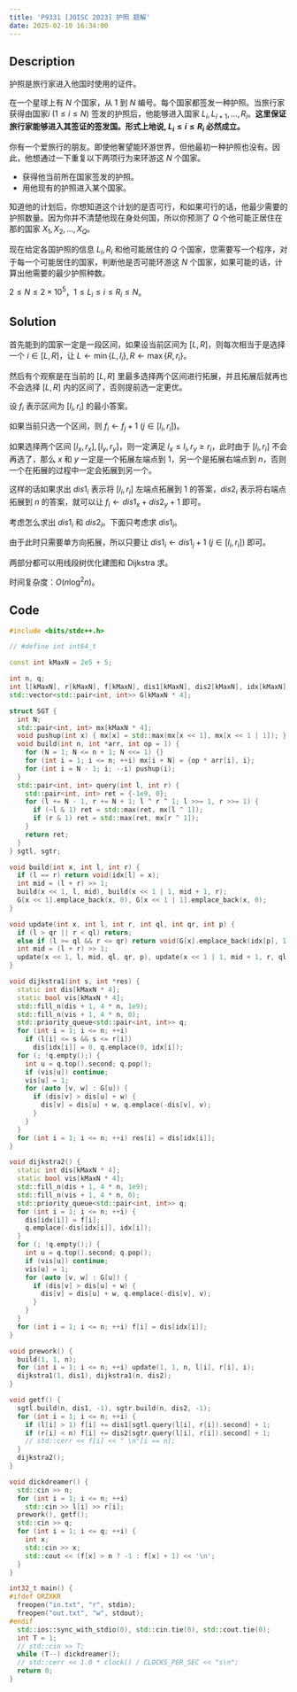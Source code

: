```yaml
---
title: 'P9331 [JOISC 2023] 护照 题解'
date: 2025-02-10 16:34:00
---
```


## Description

护照是旅行家进入他国时使用的证件。

在一个星球上有 $N$ 个国家，从 $1$ 到 $N$ 编号。每个国家都签发一种护照。当旅行家获得由国家$i \ (1 \le i \le N)$ 签发的护照后，他能够进入国家 $L_i, L_{i + 1}, \dots, R_i$。**这里保证旅行家能够进入其签证的签发国。形式上地说, $L_i \le i \le R_i$ 必然成立。**

你有一个爱旅行的朋友。即使他奢望能环游世界，但他最初一种护照也没有。因此，他想通过一下重复以下两项行为来环游这 $N$ 个国家。

- 获得他当前所在国家签发的护照。
- 用他现有的护照进入某个国家。

知道他的计划后，你想知道这个计划的是否可行，和如果可行的话，他最少需要的护照数量。因为你并不清楚他现在身处何国，所以你预测了 $Q$ 个他可能正居住在那的国家 $X_1, X_2, \dots, X_Q$。

现在给定各国护照的信息 $L_i, R_i$ 和他可能居住的 $Q$ 个国家，您需要写一个程序，对于每一个可能居住的国家，判断他是否可能环游这 $N$ 个国家，如果可能的话，计算出他需要的最少护照种数。

$2 \le N \le 2 \times 10 ^ 5$，$1 \le L_i \le i \le R_i \le N$。

## Solution

首先能到的国家一定是一段区间，如果设当前区间为 $[L,R]$，则每次相当于是选择一个 $i\in [L,R]$，让 $L\leftarrow\min\{L,l_i\},R\leftarrow\max\{R,r_i\}$。

然后有个观察是在当前的 $[L,R]$ 里最多选择两个区间进行拓展，并且拓展后就再也不会选择 $[L,R]$ 内的区间了，否则提前选一定更优。

设 $f_i$ 表示区间为 $[l_i,r_i]$ 的最小答案。

如果当前只选一个区间，则 $f_i\leftarrow f_j+1\ (j\in[l_i,r_i])$。

如果选择两个区间 $[l_x,r_x],[l_y,r_y]$，则一定满足 $l_x\leq l_i,r_y\geq r_i$，此时由于 $[l_i,r_i]$ 不会再选了，那么 $x$ 和 $y$ 一定是一个拓展左端点到 $1$，另一个是拓展右端点到 $n$，否则一个在拓展的过程中一定会拓展到另一个。

这样的话如果求出 $dis1_i$ 表示将 $[l_i,r_i]$ 左端点拓展到 $1$ 的答案，$dis2_i$ 表示将右端点拓展到 $n$ 的答案，就可以让 $f_i\leftarrow dis1_x+dis2_y+1$ 即可。

考虑怎么求出 $dis1_i$ 和 $dis2_i$。下面只考虑求 $dis1_i$。

由于此时只需要单方向拓展，所以只要让 $dis1_i\leftarrow dis1_j+1\ (j\in [l_i,r_i])$ 即可。

两部分都可以用线段树优化建图和 Dijkstra 求。

时间复杂度：$O(n\log^2 n)$。

## Code

```cpp
#include <bits/stdc++.h>

// #define int int64_t

const int kMaxN = 2e5 + 5;

int n, q;
int l[kMaxN], r[kMaxN], f[kMaxN], dis1[kMaxN], dis2[kMaxN], idx[kMaxN];
std::vector<std::pair<int, int>> G[kMaxN * 4];

struct SGT {
  int N;
  std::pair<int, int> mx[kMaxN * 4];
  void pushup(int x) { mx[x] = std::max(mx[x << 1], mx[x << 1 | 1]); }
  void build(int n, int *arr, int op = 1) {
    for (N = 1; N <= n + 1; N <<= 1) {}
    for (int i = 1; i <= n; ++i) mx[i + N] = {op * arr[i], i};
    for (int i = N - 1; i; --i) pushup(i);
  }
  std::pair<int, int> query(int l, int r) {
    std::pair<int, int> ret = {-1e9, 0};
    for (l += N - 1, r += N + 1; l ^ r ^ 1; l >>= 1, r >>= 1) {
      if (~l & 1) ret = std::max(ret, mx[l ^ 1]);
      if (r & 1) ret = std::max(ret, mx[r ^ 1]);
    }
    return ret;
  }
} sgtl, sgtr;

void build(int x, int l, int r) {
  if (l == r) return void(idx[l] = x);
  int mid = (l + r) >> 1;
  build(x << 1, l, mid), build(x << 1 | 1, mid + 1, r);
  G[x << 1].emplace_back(x, 0), G[x << 1 | 1].emplace_back(x, 0);
}

void update(int x, int l, int r, int ql, int qr, int p) {
  if (l > qr || r < ql) return;
  else if (l >= ql && r <= qr) return void(G[x].emplace_back(idx[p], 1));
  int mid = (l + r) >> 1;
  update(x << 1, l, mid, ql, qr, p), update(x << 1 | 1, mid + 1, r, ql, qr, p);
}

void dijkstra1(int s, int *res) {
  static int dis[kMaxN * 4];
  static bool vis[kMaxN * 4];
  std::fill_n(dis + 1, 4 * n, 1e9);
  std::fill_n(vis + 1, 4 * n, 0);
  std::priority_queue<std::pair<int, int>> q;
  for (int i = 1; i <= n; ++i)
    if (l[i] <= s && s <= r[i])
      dis[idx[i]] = 0, q.emplace(0, idx[i]);
  for (; !q.empty();) {
    int u = q.top().second; q.pop();
    if (vis[u]) continue;
    vis[u] = 1;
    for (auto [v, w] : G[u]) {
      if (dis[v] > dis[u] + w) {
        dis[v] = dis[u] + w, q.emplace(-dis[v], v);
      }
    }
  }
  for (int i = 1; i <= n; ++i) res[i] = dis[idx[i]];
}

void dijkstra2() {
  static int dis[kMaxN * 4];
  static bool vis[kMaxN * 4];
  std::fill_n(dis + 1, 4 * n, 1e9);
  std::fill_n(vis + 1, 4 * n, 0);
  std::priority_queue<std::pair<int, int>> q;
  for (int i = 1; i <= n; ++i) {
    dis[idx[i]] = f[i];
    q.emplace(-dis[idx[i]], idx[i]);
  }
  for (; !q.empty();) {
    int u = q.top().second; q.pop();
    if (vis[u]) continue;
    vis[u] = 1;
    for (auto [v, w] : G[u]) {
      if (dis[v] > dis[u] + w) {
        dis[v] = dis[u] + w, q.emplace(-dis[v], v);
      }
    }
  }
  for (int i = 1; i <= n; ++i) f[i] = dis[idx[i]];
}

void prework() {
  build(1, 1, n);
  for (int i = 1; i <= n; ++i) update(1, 1, n, l[i], r[i], i);
  dijkstra1(1, dis1), dijkstra1(n, dis2);
}

void getf() {
  sgtl.build(n, dis1, -1), sgtr.build(n, dis2, -1);
  for (int i = 1; i <= n; ++i) {
    if (l[i] > 1) f[i] += dis1[sgtl.query(l[i], r[i]).second] + 1;
    if (r[i] < n) f[i] += dis2[sgtr.query(l[i], r[i]).second] + 1;
    // std::cerr << f[i] << " \n"[i == n];
  }
  dijkstra2();
}

void dickdreamer() {
  std::cin >> n;
  for (int i = 1; i <= n; ++i)
    std::cin >> l[i] >> r[i];
  prework(), getf();
  std::cin >> q;
  for (int i = 1; i <= q; ++i) {
    int x;
    std::cin >> x;
    std::cout << (f[x] > n ? -1 : f[x] + 1) << '\n';
  }
}

int32_t main() {
#ifdef ORZXKR
  freopen("in.txt", "r", stdin);
  freopen("out.txt", "w", stdout);
#endif
  std::ios::sync_with_stdio(0), std::cin.tie(0), std::cout.tie(0);
  int T = 1;
  // std::cin >> T;
  while (T--) dickdreamer();
  // std::cerr << 1.0 * clock() / CLOCKS_PER_SEC << "s\n";
  return 0;
}
```